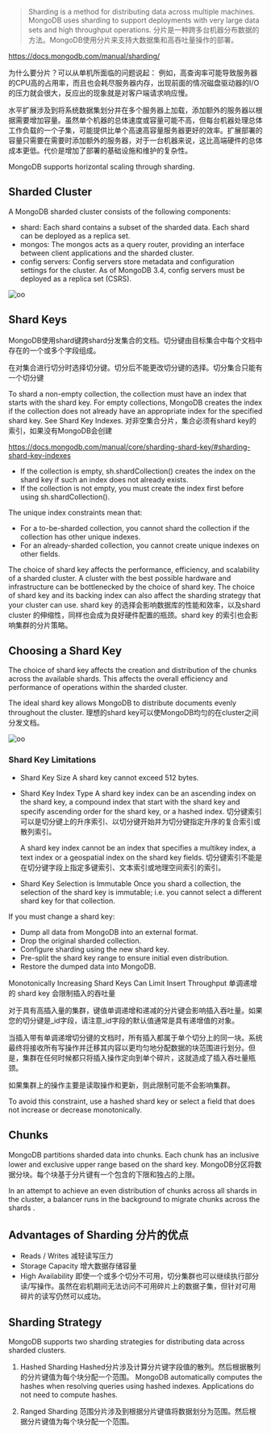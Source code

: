 > Sharding is a method for distributing data across multiple machines. MongoDB uses sharding to support deployments with very large data sets and high throughput operations.
> 分片是一种跨多台机器分布数据的方法。MongoDB使用分片来支持大数据集和高吞吐量操作的部署。

https://docs.mongodb.com/manual/sharding/

为什么要分片？可以从单机所面临的问题说起：
例如，高查询率可能导致服务器的CPU高的占用率，而且也会耗尽服务器内存，出现前面的情况磁盘驱动器的I/O的压力就会很大，反应出的现象就是对客户端请求响应慢。

水平扩展涉及到将系统数据集划分并在多个服务器上加载，添加额外的服务器以根据需要增加容量。虽然单个机器的总体速度或容量可能不高，但每台机器处理总体工作负载的一个子集，可能提供比单个高速高容量服务器更好的效率。扩展部署的容量只需要在需要时添加额外的服务器，对于一台机器来说，这比高端硬件的总体成本更低。代价是增加了部署的基础设施和维护的复杂性。

MongoDB supports horizontal scaling through sharding.

## Sharded Cluster
A MongoDB sharded cluster consists of the following components:
- shard: Each shard contains a subset of the sharded data. Each shard can be deployed as a replica set.
- mongos: The mongos acts as a query router, providing an interface between client applications and the sharded cluster.
- config servers: Config servers store metadata and configuration settings for the cluster. As of MongoDB 3.4, config servers must be deployed as a replica set (CSRS).

![oo](https://docs.mongodb.com/manual/_images/sharded-cluster-production-architecture.bakedsvg.svg)

## Shard Keys
MongoDB使用shard键跨shard分发集合的文档。切分键由目标集合中每个文档中存在的一个或多个字段组成。

在对集合进行切分时选择切分键。切分后不能更改切分键的选择。切分集合只能有一个切分键

To shard a non-empty collection, the collection must have an index that starts with the shard key. For empty collections, MongoDB creates the index if the collection does not already have an appropriate index for the specified shard key. See Shard Key Indexes.
对非空集合分片，集合必须有shard key的索引，如果没有MongoDB会创建

https://docs.mongodb.com/manual/core/sharding-shard-key/#sharding-shard-key-indexes

- If the collection is empty, sh.shardCollection() creates the index on the shard key if such an index does not already exists.
- If the collection is not empty, you must create the index first before using sh.shardCollection().

The unique index constraints mean that:

- For a to-be-sharded collection, you cannot shard the collection if the collection has other unique indexes.
- For an already-sharded collection, you cannot create unique indexes on other fields.

The choice of shard key affects the performance, efficiency, and scalability of a sharded cluster. A cluster with the best possible hardware and infrastructure can be bottlenecked by the choice of shard key. The choice of shard key and its backing index can also affect the sharding strategy that your cluster can use.
shard key 的选择会影响数据库的性能和效率，以及shard cluster 的伸缩性，同样也会成为良好硬件配置的瓶颈。shard key 的索引也会影响集群的分片策略。

## Choosing a Shard Key
The choice of shard key affects the creation and distribution of the chunks across the available shards. This affects the overall efficiency and performance of operations within the sharded cluster.

The ideal shard key allows MongoDB to distribute documents evenly throughout the cluster.
理想的shard key可以使MongoDB均匀的在cluster之间分发文档。

![oo](https://docs.mongodb.com/manual/_images/sharded-cluster-ranged-distribution-good.bakedsvg.svg)

### Shard Key Limitations
- Shard Key Size
    A shard key cannot exceed 512 bytes.

- Shard Key Index Type
    A shard key index can be an ascending index on the shard key, a compound index that start with the shard key and specify ascending order for the shard key, or a hashed index.
    切分键索引可以是切分键上的升序索引、以切分键开始并为切分键指定升序的复合索引或散列索引。

    A shard key index cannot be an index that specifies a multikey index, a text index or a geospatial index on the shard key fields.
    切分键索引不能是在切分键字段上指定多键索引、文本索引或地理空间索引的索引。

- Shard Key Selection is Immutable
    Once you shard a collection, the selection of the shard key is immutable; i.e. you cannot select a different shard key for that collection.

If you must change a shard key:
- Dump all data from MongoDB into an external format.
- Drop the original sharded collection.
- Configure sharding using the new shard key.
- Pre-split the shard key range to ensure initial even distribution.
- Restore the dumped data into MongoDB.

Monotonically Increasing Shard Keys Can Limit Insert Throughput
单调递增的 shard key 会限制插入的吞吐量

对于具有高插入量的集群，键值单调递增和递减的分片键会影响插入吞吐量。如果您的切分键是_id字段，请注意_id字段的默认值通常是具有递增值的对象。

当插入带有单调递增切分键的文档时，所有插入都属于单个切分上的同一块。系统最终将接收所有写操作并迁移其内容以更均匀地分配数据的块范围进行划分。但是，集群在任何时候都只将插入操作定向到单个碎片，这就造成了插入吞吐量瓶颈。

如果集群上的操作主要是读取操作和更新，则此限制可能不会影响集群。

To avoid this constraint, use a hashed shard key or select a field that does not increase or decrease monotonically.

## Chunks
MongoDB partitions sharded data into chunks. Each chunk has an inclusive lower and exclusive upper range based on the shard key.
MongoDB分区将数据分块。每个块基于分片键有一个包含的下限和独占的上限。

In an attempt to achieve an even distribution of chunks across all shards in the cluster, a balancer runs in the background to migrate chunks across the shards .

## Advantages of Sharding 分片的优点
- Reads / Writes 减轻读写压力
- Storage Capacity 增大数据存储容量
- High Availability
    即使一个或多个切分不可用，切分集群也可以继续执行部分读/写操作。虽然在宕机期间无法访问不可用碎片上的数据子集，但针对可用碎片的读写仍然可以成功。

## Sharding Strategy
MongoDB supports two sharding strategies for distributing data across sharded clusters.

1. Hashed Sharding
    Hashed分片涉及计算分片键字段值的散列。然后根据散列的分片键值为每个块分配一个范围。
    MongoDB automatically computes the hashes when resolving queries using hashed indexes. Applications do not need to compute hashes.

2. Ranged Sharding
    范围分片涉及到根据分片键值将数据划分为范围。然后根据分片键值为每个块分配一个范围。